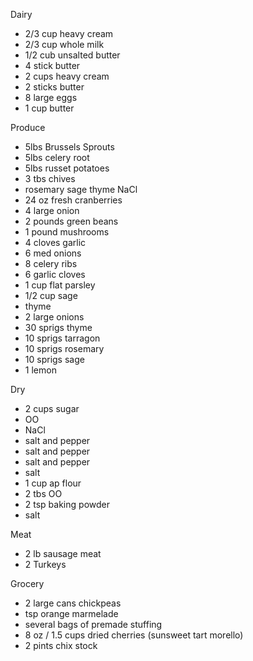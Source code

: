 Dairy
+ 2/3 cup heavy cream
+ 2/3 cup whole milk
+ 1/2 cub unsalted butter
+ 4 stick butter
+ 2 cups heavy cream
+ 2 sticks butter
+ 8 large eggs
+ 1 cup butter


Produce
+ 5lbs Brussels Sprouts
+ 5lbs celery root
+ 5lbs russet potatoes
+ 3 tbs chives
+ rosemary sage thyme NaCl
+ 24 oz fresh cranberries
+ 4 large onion
+ 2 pounds green beans
+ 1 pound mushrooms
+ 4 cloves garlic
+ 6 med onions
+ 8 celery ribs
+ 6 garlic cloves
+ 1 cup flat parsley
+ 1/2 cup sage
+ thyme
+ 2 large onions
+ 30 sprigs thyme
+ 10 sprigs tarragon
+ 10 sprigs rosemary
+ 10 sprigs sage
+ 1 lemon


Dry

+ 2 cups sugar
+ OO
+ NaCl
+ salt and pepper
+ salt and pepper
+ salt and pepper
+ salt
+ 1 cup ap flour
+ 2 tbs OO
+ 2 tsp baking powder
+ salt


Meat
+ 2 lb sausage meat
+ 2 Turkeys


Grocery
+ 2 large cans chickpeas
+ tsp orange marmelade
+ several bags of premade stuffing
+ 8 oz / 1.5 cups dried cherries (sunsweet tart morello)
+ 2 pints chix stock

